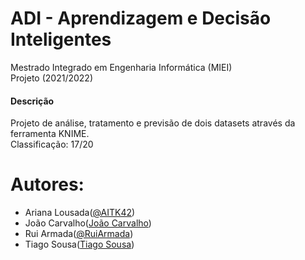# ADI - Aprendizagem e Decisão Inteligentes
Mestrado Integrado em Engenharia Informática (MIEI) </br>
Projeto (2021/2022)

#### Descrição
Projeto de análise, tratamento e previsão de dois datasets através da ferramenta KNIME. </br>
Classificação: 17/20

# Autores:
* Ariana Lousada([@AITK42](https://github.com/AITK42))
* João Carvalho([João Carvalho](https://github.com/joaoca93166))
* Rui Armada([@RuiArmada](https://github.com/RuiArmada))
* Tiago Sousa([Tiago Sousa](https://github.com/Existency))
